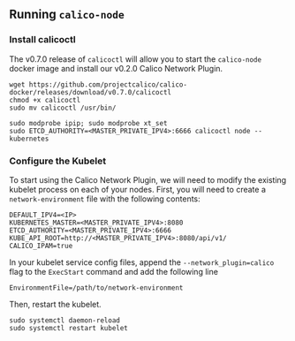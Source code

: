 ## Running `calico-node`
### Install calicoctl
The v0.7.0 release of `calicoctl` will allow you to start the `calico-node` docker image and install our v0.2.0 Calico Network Plugin.

```
wget https://github.com/projectcalico/calico-docker/releases/download/v0.7.0/calicoctl
chmod +x calicoctl
sudo mv calicoctl /usr/bin/
```


```
sudo modprobe ipip; sudo modprobe xt_set
sudo ETCD_AUTHORITY=<MASTER_PRIVATE_IPV4>:6666 calicoctl node --kubernetes
```

### Configure the Kubelet
To start using the Calico Network Plugin, we will need to modify the existing kubelet process on each of your nodes. First, you will need to create a `network-environment` file with the following contents: 
```
DEFAULT_IPV4=<IP>
KUBERNETES_MASTER=<MASTER_PRIVATE_IPV4>:8080
ETCD_AUTHORITY=<MASTER_PRIVATE_IPV4>:6666
KUBE_API_ROOT=http://<MASTER_PRIVATE_IPV4>:8080/api/v1/
CALICO_IPAM=true
```

In your kubelet service config files, append the `--network_plugin=calico` flag to the `ExecStart` command and add the following line
```
EnvironmentFile=/path/to/network-environment
```

Then, restart the kubelet.
```
sudo systemctl daemon-reload
sudo systemctl restart kubelet
```